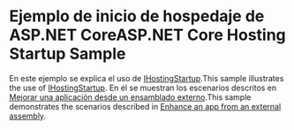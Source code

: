 # <a name="aspnet-core-hosting-startup-sample"></a><span data-ttu-id="98be2-101">Ejemplo de inicio de hospedaje de ASP.NET Core</span><span class="sxs-lookup"><span data-stu-id="98be2-101">ASP.NET Core Hosting Startup Sample</span></span>

<span data-ttu-id="98be2-102">En este ejemplo se explica el uso de [IHostingStartup](https://docs.microsoft.com/dotnet/api/microsoft.aspnetcore.hosting.ihostingstartup).</span><span class="sxs-lookup"><span data-stu-id="98be2-102">This sample illustrates the use of [IHostingStartup](https://docs.microsoft.com/dotnet/api/microsoft.aspnetcore.hosting.ihostingstartup).</span></span> <span data-ttu-id="98be2-103">En él se muestran los escenarios descritos en [Mejorar una aplicación desde un ensamblado externo](https://docs.microsoft.com/aspnet/core/fundamentals/host/platform-specific-configuration).</span><span class="sxs-lookup"><span data-stu-id="98be2-103">This sample demonstrates the scenarios described in [Enhance an app from an external assembly](https://docs.microsoft.com/aspnet/core/fundamentals/host/platform-specific-configuration).</span></span>
